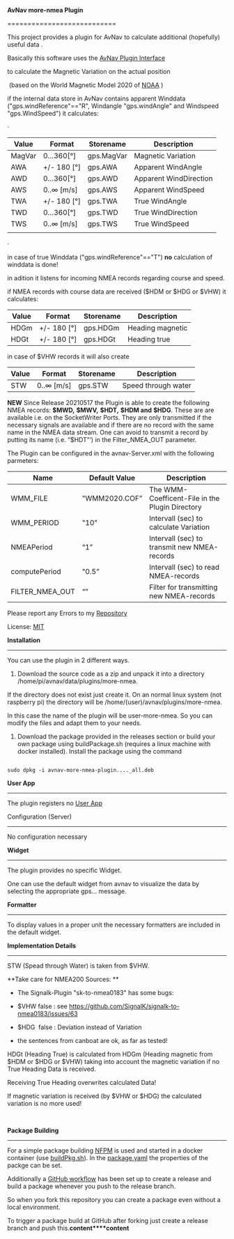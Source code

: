 **AvNav more-nmea Plugin**

===========================



This project provides a plugin for AvNav to calculate additional (hopefully) useful data .



Basically this software uses the [AvNav Plugin Interface](https://www.wellenvogel.net/software/avnav/docs/hints/plugins.html?lang=en)

to calculate the Magnetic Variation on the actual position

 (based on the World Magnetic Model 2020 of [NOAA]([https://www.ngdc.noaa.gov/](https://www.ngdc.noaa.gov/)) )
 
if the internal data store in AvNav contains apparent Winddata ("gps.windReference"=="R", Windangle "gps.windAngle" and Windspeed "gps.WindSpeed") it calculates:

·  

| Value | Format | Storename | Description |
| --- | --- | --- | --- |
| MagVar | 0…360[°] | gps.MagVar | Magnetic Variation |
| AWA | +/- 180 [°] | gps.AWA | Apparent WindAngle |
| AWD | 0…360[°] | gps.AWD | Apparent WindDirection |
| AWS | 0..∞ [m/s] | gps.AWS | Apparent WindSpeed |
| TWA | +/- 180 [°] | gps.TWA | True WindAngle |
| TWD | 0…360[°] | gps.TWD | True WindDirection |
| TWS | 0..∞ [m/s] | gps.TWS | True WindSpeed |
|  |  |  |  |

· 

in case of true Winddata ("gps.windReference"=="T") **no** calculation of winddata is done!

in adition it listens for incoming NMEA records regarding course and speed.

if NMEA records with course data are received (\$HDM or \$HDG or \$VHW) it calculates:

| Value | Format | Storename | Description |
| --- | --- | --- | --- |
| HDGm | +/- 180 [°] | gps.HDGm | Heading magnetic |
| HDGt | +/- 180 [°] | gps.HDGt | Heading true |



in case of $VHW records it will also create 

| Value | Format | Storename | Description |
| --- | --- | --- | --- |
| STW | 0..∞ [m/s] | gps.STW | Speed through water |


**NEW**
Since Release 20210517 the Plugin is able to create the following NMEA records: **\$MWD,** **\$MWV,** **\$HDT,** **\$HDM and** **\$HDG**. These are are available i.e. on the SocketWriter Ports. They are only transmitted if the necessary signals are available and if there are no record with the same name in the NMEA data stream.
One can avoid to transmit a record by putting its name (i.e. “\$HDT”’) in the Filter_NMEA_OUT parameter.

The Plugin can be configured in the avnav-Server.xml with the following parmeters:

| Name | Default Value | Description |
| --- | --- | --- |
| WMM_FILE | "WMM2020.COF” | The WMM-Coefficent-File in the Plugin Directory |
| WMM_PERIOD | "10" | Intervall (sec) to calculate Variation |
| NMEAPeriod | “1” | Intervall (sec) to transmit new NMEA-records |
| computePeriod | "0.5” | Intervall (sec) to read NMEA-records |
| FILTER_NMEA_OUT | “” | Filter for transmitting new NMEA-records |



Please report any Errors to my [Repository](https://github.com/kdschmidt1/avnav-more-nmea-plugin/issues)


License: [MIT](LICENSE.md)





**Installation**

------------

You can use the plugin in 2 different ways.

1. Download the source code as a zip and unpack it into a directory /home/pi/avnav/data/plugins/more-nmea.

 If the directory does not exist just create it. On an normal linux system (not raspberry pi) the directory will be /home/(user)/avnav/plugins/more-nmea.

 In this case the name of the plugin will be user-more-nmea. So you can modify the files and adapt them to your needs.



1. Download the package provided in the releases section or build your own package using buildPackage.sh (requires a linux machine with docker installed). Install the package using the command

 ```

 sudo dpkg -i avnav-more-nmea-plugin...._all.deb

 ```



**User App**

--------

The plugin registers no [User App](https://www.wellenvogel.net/software/avnav/docs/userdoc/addonconfigpage.html?lang=en#h1:ConfigurationofUserApps)



Configuration (Server)

-------------

No configuration necessary





**Widget**

------

The plugin provides no specific Widget.

One can use the default widget from avnav to visualize the data by selecting the appropriate gps... message.



**Formatter**

---------

To display values in a proper unit the necessary formatters are included in the default widget.





**Implementation Details**

----------------------





STW (Spead through Water) is taken from \$VHW.

**Take care for NMEA200 Sources: **

- The Signalk-Plugin "sk-to-nmea0183" has some bugs:

- \$VHW false : see https://github.com/SignalK/signalk-to-nmea0183/issues/63

- \$HDG  false : Deviation instead of Variation



- the sentences from canboat are ok, as far as tested!



HDGt (Heading True) is calculated from HDGm (Heading magnetic from \$HDM or \$HDG or \$VHW) taking into account the magnetic variation if no True Heading Data is received.



Receiving True Heading overwrites calculated Data!



If magnetic variation is received (by \$VHW or \$HDG) the calculated variation is no more used!

             



**Package Building**

----------------

For a simple package building [NFPM](https://nfpm.goreleaser.com/) is used and started in a docker container (use [buildPkg.sh](buildPkg.sh)). In the [package.yaml](package.yaml) the properties of the packge can be set.



Additionally a [GitHub workflow](.github/workflows/createPackage.yml) has been set up to create a release and build a package whenever you push to the release branch.

So when you fork this repository you can create a package even without a local environment.

To trigger a package build at GitHub after forking just create a release branch and push this.**content****content**